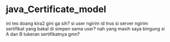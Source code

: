 java_Certificate_model
======================

ini tes doang kira2 gini ga sih? 
si user ngirim id trus si server ngirim sertifikat yang bakal di simpen sama user?
nah yang masih saya bingung si A dan B tukeran sertifikatnya gmn?
